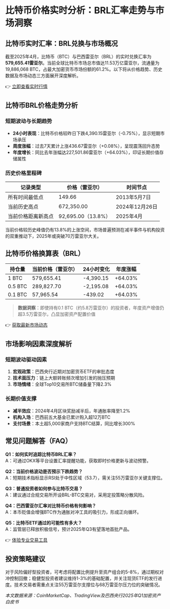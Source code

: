 # 比特币价格实时分析：BRL汇率走势与市场洞察

## 比特币实时汇率：BRL兑换与市场概况

截至2025年4月，比特币（BTC）与巴西雷亚尔（BRL）的实时兑换汇率为**579,655.41雷亚尔**。当前全球比特币市场总市值达11.53万亿雷亚尔，流通量为19,886,068 BTC，占最大加密货币市场份额的61.2%。以下将从价格趋势、历史数据及市场动态三方面展开深度解析。

👉 [立即查看实时行情](https://bit.ly/okx_welcome)

## 比特币BRL价格走势分析

### 短期波动与长期趋势
- **24小时表现**：比特币价格较昨日下跌4,390.15雷亚尔（-0.75%），显示短期市场承压
- **周度涨幅**：过去7天累计上涨436.67雷亚尔（+0.08%），呈现震荡回升态势
- **年度增长**：同比去年涨幅达227,501.86雷亚尔（+64.03%），印证长期价值存储属性

### 历史价格里程碑
| 记录类型 | 价格（雷亚尔） | 时间节点 |
|---------|----------------|---------|
| 所有时间最低点 | 149.66 | 2013年5月7日 |
| 当前历史高点 | 672,350.00 | 2024年12月26日 |
| 当前价格距离新高点 | 92,695.00（13.8%） | 2025年4月 |

当前价格较历史峰值仍有13.8%的上涨空间，市场普遍预测在减半事件与机构投资的双重推动下，2025年或突破70万雷亚尔大关。

## 比特币价格换算表（BRL）

| 持仓量 | 当前价格（雷亚尔） | 24小时变化 | 年度涨幅 |
|--------|--------------------|------------|----------|
| 1 BTC | 579,655.41 | -4,390.15 | +64.03% |
| 0.5 BTC | 289,827.70 | -2,195.08 | +64.03% |
| 0.1 BTC | 57,965.54 | -439.02 | +64.03% |

> **数据洞察**：即使持有0.1 BTC（约5.8万雷亚尔）的投资者，年度资产增值仍超3.5万雷亚尔，凸显加密资产配置价值

👉 [获取最新市场动态](https://bit.ly/okx_welcome)

## 市场影响因素深度解析

### 短期波动驱动因素
1. **宏观政策**：巴西央行近期对加密货币ETF的审批态度
2. **技术面压力**：链上大额转账频次增加引发的抛压预期
3. **市场情绪**：全球Top10交易所BTC储备量下降2.3%

### 长期价值支撑
- **减半效应**：2024年4月区块奖励减半后，年通胀率降至1.2%
- **机构入场**：巴西前五大基金已累计购入超12万BTC
- **支付场景**：本土超5,000家商户支持BTC结算，同比增长300%

## 常见问题解答（FAQ）

**Q1：如何实时追踪比特币BRL汇率？**  
A：可通过OKX等平台设置汇率提醒功能，获取即时价格更新与波动预警。

**Q2：当前价格波动是否预示下跌趋势？**  
A：短期技术指标显示RSI处于中性区域（53.7），需关注55万雷亚尔关键支撑位。

**Q3：普通投资者如何参与比特币交易？**  
A：建议通过合规交易所开设BRL-BTC交易对，采用定投策略分散风险。

**Q4：巴西雷亚尔汇率对比特币价格有何影响？**  
A：本币贬值会增强BTC作为通胀对冲工具的吸引力，形成正向循环。

**Q5：比特币ETF通过的可能性有多大？**  
A：监管层已释放积极信号，预计2025年Q3有望落地首批产品。

👉 [体验专业交易工具](https://bit.ly/okx_welcome)

## 投资策略建议

对于风险偏好型投资者，可考虑将配置比例提升至资产组合的5-8%，通过期权对冲控制回撤；稳健型投资者建议维持1-3%的基础配置，并关注现货ETF的发行进度。技术交易者需重点关注55万雷亚尔支撑位与68万雷亚尔压力位的突破情况。

*本文数据来源：CoinMarketCap、TradingView及巴西央行2025年Q1加密资产白皮书*